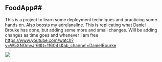 ## F o o d A p p ## 


This is a project to learn some deployment techniques and practicing some hands on. Also boosts my adrelanaline.
This is replicating what Daniel Brouke has done, but adding some more and small changes. Will be adding changes as time goes and whenever I am free
https://www.youtube.com/watch?v=W5XNOmyJr6I&t=11604s&ab_channel=DanielBourke

 <img src= "https://github.com/shashankpulijala/FoodApp/assets/16255945/d7f6a110-0aef-4e45-9594-e19eb893559d"/>












 
